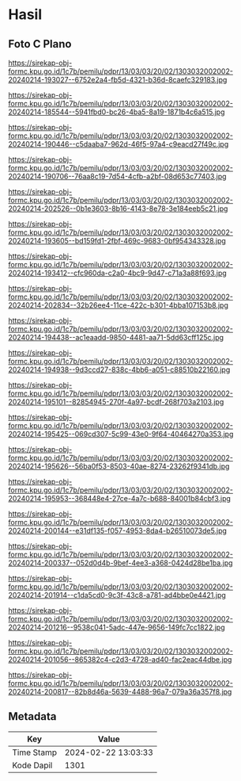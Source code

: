 # Hasil

## Foto C Plano

https://sirekap-obj-formc.kpu.go.id/1c7b/pemilu/pdpr/13/03/03/20/02/1303032002002-20240214-193027--6752e2a4-fb5d-4321-b36d-8caefc329183.jpg

https://sirekap-obj-formc.kpu.go.id/1c7b/pemilu/pdpr/13/03/03/20/02/1303032002002-20240214-185544--5941fbd0-bc26-4ba5-8a19-1871b4c6a515.jpg

https://sirekap-obj-formc.kpu.go.id/1c7b/pemilu/pdpr/13/03/03/20/02/1303032002002-20240214-190446--c5daaba7-962d-46f5-97a4-c9eacd27f49c.jpg

https://sirekap-obj-formc.kpu.go.id/1c7b/pemilu/pdpr/13/03/03/20/02/1303032002002-20240214-190706--76aa8c19-7d54-4cfb-a2bf-08d653c77403.jpg

https://sirekap-obj-formc.kpu.go.id/1c7b/pemilu/pdpr/13/03/03/20/02/1303032002002-20240214-202526--0b1e3603-8b16-4143-8e78-3e184eeb5c21.jpg

https://sirekap-obj-formc.kpu.go.id/1c7b/pemilu/pdpr/13/03/03/20/02/1303032002002-20240214-193605--bd159fd1-2fbf-469c-9683-0bf954343328.jpg

https://sirekap-obj-formc.kpu.go.id/1c7b/pemilu/pdpr/13/03/03/20/02/1303032002002-20240214-193412--cfc960da-c2a0-4bc9-9d47-c71a3a88f693.jpg

https://sirekap-obj-formc.kpu.go.id/1c7b/pemilu/pdpr/13/03/03/20/02/1303032002002-20240214-202834--32b26ee4-11ce-422c-b301-4bba107153b8.jpg

https://sirekap-obj-formc.kpu.go.id/1c7b/pemilu/pdpr/13/03/03/20/02/1303032002002-20240214-194438--ac1eaadd-9850-4481-aa71-5dd63cff125c.jpg

https://sirekap-obj-formc.kpu.go.id/1c7b/pemilu/pdpr/13/03/03/20/02/1303032002002-20240214-194938--9d3ccd27-838c-4bb6-a051-c88510b22160.jpg

https://sirekap-obj-formc.kpu.go.id/1c7b/pemilu/pdpr/13/03/03/20/02/1303032002002-20240214-195101--82854945-270f-4a97-bcdf-268f703a2103.jpg

https://sirekap-obj-formc.kpu.go.id/1c7b/pemilu/pdpr/13/03/03/20/02/1303032002002-20240214-195425--069cd307-5c99-43e0-9f64-40464270a353.jpg

https://sirekap-obj-formc.kpu.go.id/1c7b/pemilu/pdpr/13/03/03/20/02/1303032002002-20240214-195626--56ba0f53-8503-40ae-8274-23262f9341db.jpg

https://sirekap-obj-formc.kpu.go.id/1c7b/pemilu/pdpr/13/03/03/20/02/1303032002002-20240214-195953--368448e4-27ce-4a7c-b688-84001b84cbf3.jpg

https://sirekap-obj-formc.kpu.go.id/1c7b/pemilu/pdpr/13/03/03/20/02/1303032002002-20240214-200144--e31df135-f057-4953-8da4-b26510073de5.jpg

https://sirekap-obj-formc.kpu.go.id/1c7b/pemilu/pdpr/13/03/03/20/02/1303032002002-20240214-200337--052d0d4b-9bef-4ee3-a368-0424d28be1ba.jpg

https://sirekap-obj-formc.kpu.go.id/1c7b/pemilu/pdpr/13/03/03/20/02/1303032002002-20240214-201914--c1da5cd0-9c3f-43c8-a781-ad4bbe0e4421.jpg

https://sirekap-obj-formc.kpu.go.id/1c7b/pemilu/pdpr/13/03/03/20/02/1303032002002-20240214-201216--9538c041-5adc-447e-9656-149fc7cc1822.jpg

https://sirekap-obj-formc.kpu.go.id/1c7b/pemilu/pdpr/13/03/03/20/02/1303032002002-20240214-201056--865382c4-c2d3-4728-ad40-fac2eac44dbe.jpg

https://sirekap-obj-formc.kpu.go.id/1c7b/pemilu/pdpr/13/03/03/20/02/1303032002002-20240214-200817--82b8d46a-5639-4488-96a7-079a36a357f8.jpg


## Metadata

| Key        | Value               |
| ---------- | ------------------- |
| Time Stamp | 2024-02-22 13:03:33 |
| Kode Dapil | 1301                |



